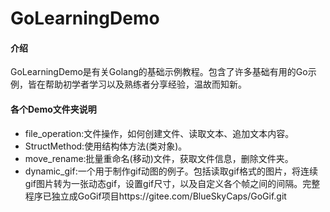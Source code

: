 # GoLearningDemo

#### 介绍

GoLearningDemo是有关Golang的基础示例教程。包含了许多基础有用的Go示例，皆在帮助初学者学习以及熟练者分享经验，温故而知新。


#### 各个Demo文件夹说明

- file_operation:文件操作，如何创建文件、读取文本、追加文本内容。
- StructMethod:使用结构体方法(类对象)。
- move_rename:批量重命名(移动)文件，获取文件信息，删除文件夹。
- dynamic_gif:一个用于制作gif动图的例子。包括读取gif格式的图片，将连续gif图片转为一张动态gif，设置gif尺寸，以及自定义各个帧之间的间隔。完整程序已独立成GoGif项目https://gitee.com/BlueSkyCaps/GoGif.git

